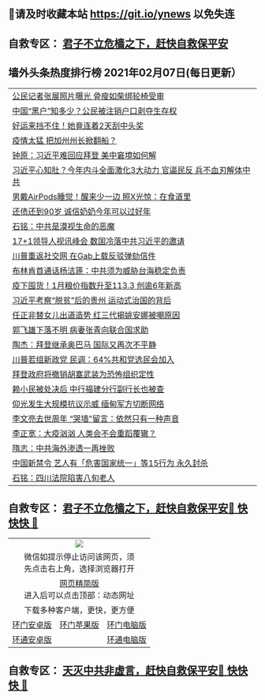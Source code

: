 ## 📩请及时收藏本站 https://git.io/ynews 以免失连</a>
## 自救专区： [君子不立危樯之下，赶快自救保平安 ](https://github.com/pwgy/td/blob/master/README.md)

## 墙外头条热度排行榜 2021年02月07日(每日更新）

 <table>
<tr><td colspan="2" align="left"><a href="https://xpzkndbkq.azureedge.net/?name=c1303748&key=qfahckuvbefdvfja&from=gy2">公民记者张展照片曝光 骨瘦如柴绑轮椅受审</a></td></tr>
<tr><td colspan="2" align="left"><a href="https://xpzkndbkq.azureedge.net/?name=c1303747&key=qfahckuvbefdvfja&from=gy2">中国“黑户”知多少？公民被注销户口剥夺生存权</a></td></tr>
<tr><td colspan="2" align="left"><a href="https://xpzkndbkq.azureedge.net/?name=c1303762&key=qfahckuvbefdvfja&from=gy2">好运来挡不住！她竟连着2天刮中头奖</a></td></tr>
<tr><td colspan="2" align="left"><a href="https://xpzkndbkq.azureedge.net/?name=c1303763&key=qfahckuvbefdvfja&from=gy2">疫情太猛 把加州州长掀翻船？</a></td></tr>
<tr><td colspan="2" align="left"><a href="https://xpzkndbkq.azureedge.net/?name=c1303735&key=qfahckuvbefdvfja&from=gy2">钟原：习近平难回应拜登 美中窘境如何解</a></td></tr>
<tr><td colspan="2" align="left"><a href="https://xpzkndbkq.azureedge.net/?name=c1303739&key=qfahckuvbefdvfja&from=gy2">习近平心知肚？今年内斗全面激化3大动力 官逼民反 兵不血刃解体中共</a></td></tr>
<tr><td colspan="2" align="left"><a href="https://xpzkndbkq.azureedge.net/?name=c1303761&key=qfahckuvbefdvfja&from=gy2">男戴AirPods睡觉！醒来少一边 照X光惊：在食道里</a></td></tr>
<tr><td colspan="2" align="left"><a href="https://xpzkndbkq.azureedge.net/?name=c1303764&key=qfahckuvbefdvfja&from=gy2">还债还到90岁 诚信奶奶今年可以过好年</a></td></tr>
<tr><td colspan="2" align="left"><a href="https://xpzkndbkq.azureedge.net/?name=c1303751&key=qfahckuvbefdvfja&from=gy2">石铭：中共是漠视生命的恶魔</a></td></tr>
<tr><td colspan="2" align="left"><a href="https://xpzkndbkq.azureedge.net/?name=c1303732&key=qfahckuvbefdvfja&from=gy2">17+1领导人视讯峰会 数国冷落中共习近平的邀请</a></td></tr>
<tr><td colspan="2" align="left"><a href="https://xpzkndbkq.azureedge.net/?name=c1303744&key=qfahckuvbefdvfja&from=gy2">川普重返社交网 在Gab上载反驳弹劾信件</a></td></tr>
<tr><td colspan="2" align="left"><a href="https://xpzkndbkq.azureedge.net/?name=c1303756&key=qfahckuvbefdvfja&from=gy2">布林肯首通话杨洁篪：中共须为威胁台海稳定负责</a></td></tr>
<tr><td colspan="2" align="left"><a href="https://xpzkndbkq.azureedge.net/?name=c1303741&key=qfahckuvbefdvfja&from=gy2">疫下囤货！1月粮价指数升至113.3 创逾6年新高</a></td></tr>
<tr><td colspan="2" align="left"><a href="https://xpzkndbkq.azureedge.net/?name=c1303724&key=qfahckuvbefdvfja&from=gy2">习近平考察“脱贫”后的贵州 运动式治国的背后</a></td></tr>
<tr><td colspan="2" align="left"><a href="https://xpzkndbkq.azureedge.net/?name=c1303710&key=qfahckuvbefdvfja&from=gy2">任正非替女儿出道造势 红三代揭姚安娜被嘲原因</a></td></tr>
<tr><td colspan="2" align="left"><a href="https://xpzkndbkq.azureedge.net/?name=c1303771&key=qfahckuvbefdvfja&from=gy2">郭飞雄下落不明 病妻张青向联合国求助</a></td></tr>
<tr><td colspan="2" align="left"><a href="https://xpzkndbkq.azureedge.net/?name=c1303776&key=qfahckuvbefdvfja&from=gy2">陶杰：拜登继承奥巴马 国际又再次不平静</a></td></tr>
<tr><td colspan="2" align="left"><a href="https://xpzkndbkq.azureedge.net/?name=c1303714&key=qfahckuvbefdvfja&from=gy2">川普若组新政党 民调：64%共和党选民会加入</a></td></tr>
<tr><td colspan="2" align="left"><a href="https://xpzkndbkq.azureedge.net/?name=c1303760&key=qfahckuvbefdvfja&from=gy2">拜登政府将撤销胡塞武装为恐怖组织定性</a></td></tr>
<tr><td colspan="2" align="left"><a href="https://xpzkndbkq.azureedge.net/?name=c1303725&key=qfahckuvbefdvfja&from=gy2">赖小民被处决后 中行福建分行副行长也被查</a></td></tr>
<tr><td colspan="2" align="left"><a href="https://xpzkndbkq.azureedge.net/?name=c1303721&key=qfahckuvbefdvfja&from=gy2">仰光发生大规模抗议示威 缅甸军方切断网络</a></td></tr>
<tr><td colspan="2" align="left"><a href="https://xpzkndbkq.azureedge.net/?name=c1303774&key=qfahckuvbefdvfja&from=gy2">李文亮去世周年 “哭墙”留言：依然只有一种声音</a></td></tr>
<tr><td colspan="2" align="left"><a href="https://xpzkndbkq.azureedge.net/?name=c1303602&key=qfahckuvbefdvfja&from=gy2">李正宽：大疫汹汹 人类会不会重蹈覆辙？</a></td></tr>
<tr><td colspan="2" align="left"><a href="https://xpzkndbkq.azureedge.net/?name=c1303737&key=qfahckuvbefdvfja&from=gy2">隋志：中共海外渗透一再挫败</a></td></tr>
<tr><td colspan="2" align="left"><a href="https://xpzkndbkq.azureedge.net/?name=c1303730&key=qfahckuvbefdvfja&from=gy2">中国新禁令 艺人有「危害国家统一」等15行为 永久封杀</a></td></tr>
<tr><td colspan="2" align="left"><a href="https://xpzkndbkq.azureedge.net/?name=c1303772&key=qfahckuvbefdvfja&from=gy2">石铭：四川法院陷害八旬老人</a></td></tr>

</table>


 ## 自救专区： [君子不立危樯之下，赶快自救保平安🍎 快快快 📩](https://github.com/pwgy/td/blob/master/README.md)
 
<table>
  <tr>
    <td colspan="3" align="center"><img src="https://cdn.jsdelivr.net/gh/opipe/up/oGate65.jpg"/></td>
  </tr>
  <tr>
    <td colspan="3" align="center">微信如提示停止访问该网页，须<br/>先点击右上角，选择浏览器打开</td>
  <tr>
  <tr>
    <td colspan="3" align="center"><a href="https://gitcdn.xyz/cdn/otiny/up/master/show005.htm">网页精简版</a><br/>进入后可以点击顶部：动态网址</td>
  </tr>
  <tr>
    <td colspan="3" align="center">下载多种客户端，更快，更方便</td>
  <tr>
  <tr>
    <td align="center"><a href="https://cdn.jsdelivr.net/gh/opipe/up/oGatea.apk">环门安卓版</a></td>
    <td align="center"><a href="https://x.co/odisk">环门苹果版</a></td>
    <td align="center"><a href="https://cdn.jsdelivr.net/gh/opipe/up/oGate.zip">环门电脑版</a></td>
  </tr>
  <tr>
    <td align="center"><a href="https://cdn.jsdelivr.net/gh/opipe/up/oPipe.apk">环通安卓版</a></td>
    <td align="center"></td>
    <td align="center"><a href="https://raw.githubusercontent.com/opipe/up/master/oPipe.zip">环通电脑版</a></td>
  </tr>
  
</table>


 ## 自救专区： [天灭中共非虚言，赶快自救保平安🍎 快快快 📩](https://github.com/pwgy/td/blob/master/README.md)
